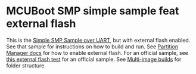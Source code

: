 # MCUBoot SMP simple sample feat external flash
This is the [Simple SMP Sample over UART](../mcuboot_smp_uart), but with external flash enabled.
See that sample for instructions on how to build and run.
See [Partition Manager docs](https://developer.nordicsemi.com/nRF_Connect_SDK/doc/latest/nrf/scripts/partition_manager/partition_manager.html#external-flash-memory-partitions) for how to enable external flash.
For an official sample, see [this external flash test](https://github.com/nrfconnect/sdk-nrf/tree/main/tests/modules/mcuboot/external_flash) for an official sample.
See [Multi-image builds](https://developer.nordicsemi.com/nRF_Connect_SDK/doc/latest/nrf/app_dev/multi_image/index.html) for folder structure.

